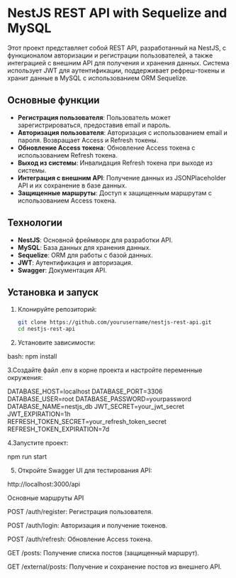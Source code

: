 # NestJS REST API with Sequelize and MySQL

Этот проект представляет собой REST API, разработанный на NestJS, с функционалом авторизации и регистрации пользователей, а также интеграцией с внешним API для получения и хранения данных. Система использует JWT для аутентификации, поддерживает рефреш-токены и хранит данные в MySQL с использованием ORM Sequelize.

## Основные функции

- **Регистрация пользователя**: Пользователь может зарегистрироваться, предоставив email и пароль.
- **Авторизация пользователя**: Авторизация с использованием email и пароля. Возвращает Access и Refresh токены.
- **Обновление Access токена**: Обновление Access токена с использованием Refresh токена.
- **Выход из системы**: Инвалидация Refresh токена при выходе из системы.
- **Интеграция с внешним API**: Получение данных из JSONPlaceholder API и их сохранение в базе данных.
- **Защищенные маршруты**: Доступ к защищенным маршрутам с использованием Access токена.

## Технологии

- **NestJS**: Основной фреймворк для разработки API.
- **MySQL**: База данных для хранения данных.
- **Sequelize**: ORM для работы с базой данных.
- **JWT**: Аутентификация и авторизация.
- **Swagger**: Документация API.

## Установка и запуск

1. Клонируйте репозиторий:

   ```bash
   git clone https://github.com/yourusername/nestjs-rest-api.git
   cd nestjs-rest-api
   
2. Установите зависимости:

bash: npm install

3.Создайте файл .env в корне проекта и настройте переменные окружения:

DATABASE_HOST=localhost
DATABASE_PORT=3306
DATABASE_USER=root
DATABASE_PASSWORD=yourpassword
DATABASE_NAME=nestjs_db
JWT_SECRET=your_jwt_secret
JWT_EXPIRATION=1h
REFRESH_TOKEN_SECRET=your_refresh_token_secret
REFRESH_TOKEN_EXPIRATION=7d

4.Запустите проект:

npm run start

5. Откройте Swagger UI для тестирования API:

http://localhost:3000/api


Основные маршруты API

POST /auth/register: Регистрация пользователя.

POST /auth/login: Авторизация и получение токенов.

POST /auth/refresh: Обновление Access токена.

GET /posts: Получение списка постов (защищенный маршрут).

GET /external/posts: Получение и сохранение постов из внешнего API.
